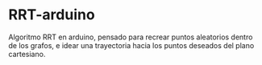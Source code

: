 # RRT-arduino
 Algoritmo RRT en arduino, pensado para recrear  puntos aleatorios dentro de los grafos, e idear una trayectoria hacia  los puntos deseados del plano cartesiano.
